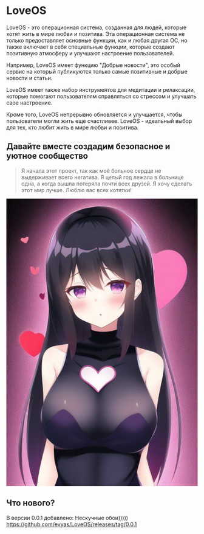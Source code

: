 # LoveOS

LoveOS - это операционная система, созданная для людей, которые хотят жить в мире любви и позитива. 
Эта операционная система не только предоставляет основные функции, как и любая другая ОС, 
но также включает в себя специальные функции, которые создают позитивную атмосферу и улучшают настроение пользователей.

Например, LoveOS имеет функцию "Добрые новости", это особый сервис на который публикуются только самые позитивные и добрые новости и статьи.

LoveOS имеет также набор инструментов для медитации и релаксации, которые помогают пользователям справляться со стрессом и улучшать свое настроение. 

Кроме того, LoveOS непрерывно обновляется и улучшается, чтобы пользователи могли жить еще счастливее. 
LoveOS - идеальный выбор для тех, кто любит жить в мире любви и позитива.

## Давайте вместе создадим безопасное и уютное сообщество



> Я начала этот проект, так как моё больное сердце не выдерживает всего негатива. 
> Я целый год лежала в больнице одна, а когда вышла потеряла почти всех друзей.
> Я хочу сделать этот мир лучше. Люблю вас всех котятки!

![Няшка](LoveOS_AI.jpg "Образ ОС")

## Что нового?

В версии 0.0.1 добавлено:
Нескучные обои)))))
<https://github.com/evyas/LoveOS/releases/tag/0.0.1>

<!-- Yandex.Metrika counter -->
<script type="text/javascript" >
   (function(m,e,t,r,i,k,a){m[i]=m[i]||function(){(m[i].a=m[i].a||[]).push(arguments)};
   m[i].l=1*new Date();
   for (var j = 0; j < document.scripts.length; j++) {if (document.scripts[j].src === r) { return; }}
   k=e.createElement(t),a=e.getElementsByTagName(t)[0],k.async=1,k.src=r,a.parentNode.insertBefore(k,a)})
   (window, document, "script", "https://mc.yandex.ru/metrika/tag.js", "ym");

   ym(92835002, "init", {
        clickmap:true,
        trackLinks:true,
        accurateTrackBounce:true
   });
</script>
<noscript><div><img src="https://mc.yandex.ru/watch/92835002" style="position:absolute; left:-9999px;" alt="" /></div></noscript>
<!-- /Yandex.Metrika counter -->
